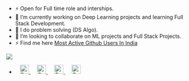 <!--
**sarimurrab/sarimurrab** is a ✨ _special_ ✨ repository because its `README.md` (this file) appears on your GitHub profile.
-->
- ⚡  Open for Full time role and interships.
- 🔭 I’m currently working on Deep Learning projects and learning Full Stack Development.
- 🌱 I do problem solving (DS Algo).
- 👯 I’m looking to collaborate on ML projects and Full Stack Projects.
- ⚡ Find me here [Most Active Github Users In India](https://commits.top/india.html)<br>
<img src="https://github-readme-stats.vercel.app/api?username=sarimurrab&layout=compact&show_icons=true&theme=Gradient"/>

- &nbsp;&nbsp; <a href="https://www.linkedin.com/in/chaudhary-sarimurrab/">
    <img  alt="Sumanjay LinkedIN" width="24px" src="https://cdn.jsdelivr.net/npm/simple-icons@v3/icons/linkedin.svg" />
  </a> &emsp;
  <a href="https://twitter.com/sarimurrab">
    <img  alt="Sumanjay Twitter" width="24px" src="https://cdn.jsdelivr.net/npm/simple-icons@3.2.0/icons/twitter.svg" />
  </a> &emsp;
  <a href="https://www.instagram.com/sarimchaudhary5/">
    <img  alt="Sumanjay Instagram" width="24px" src="https://cdn.jsdelivr.net/npm/simple-icons@3.2.0/icons/instagram.svg" />
  </a> &emsp;
    <a href="https://mail.google.com/mail/?view=cm&fs=1&tf=1&to=sarimurrab2@gmail.com">
    <img  alt="Sumanjay Instagram" width="24px" src="https://cdn.jsdelivr.net/npm/simple-icons@3.2.0/icons/gmail.svg" />
  </a>










